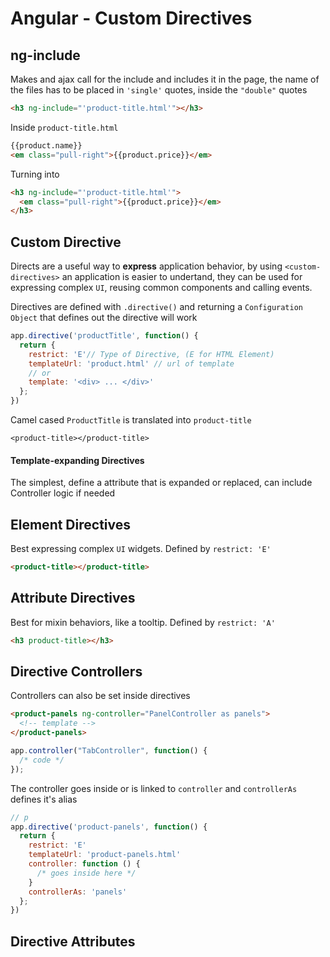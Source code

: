 # Angular - Custom Directives


## ng-include
Makes and ajax call for the include and includes it in the page, the name of the files has to be placed in `'single'` quotes, inside the `"double"` quotes
```html
<h3 ng-include="'product-title.html'"></h3>
```

Inside `product-title.html`
```html
{{product.name}}
<em class="pull-right">{{product.price}}</em>
```

Turning into
```html
<h3 ng-include="'product-title.html'">
  <em class="pull-right">{{product.price}}</em>
</h3>
```


## Custom Directive
Directs are a useful way to **express** application behavior, by using `<custom-directives>` an application is easier to undertand, they can be used for expressing complex `UI`, reusing common components and calling events.

Directives are defined with `.directive()` and returning a `Configuration Object` that defines out the directive will work
```js
app.directive('productTitle', function() {
  return {
    restrict: 'E'// Type of Directive, (E for HTML Element)
    templateUrl: 'product.html' // url of template
    // or
    template: '<div> ... </div>'
  };
})
```
Camel cased `ProductTitle` is translated into `product-title`
```
<product-title></product-title>
```

#### Template-expanding Directives
The simplest, define a attribute that is expanded or replaced, can include Controller logic if needed

## Element Directives
Best expressing complex `UI` widgets. Defined by `restrict: 'E'`
```html
<product-title></product-title>
```

## Attribute Directives
Best for mixin behaviors, like a tooltip. Defined by `restrict: 'A'`
```html
<h3 product-title></h3>
```


## Directive Controllers
Controllers can also be set inside directives

```html
<product-panels ng-controller="PanelController as panels">
  <!-- template -->
</product-panels>
```
```js
app.controller("TabController", function() {
  /* code */
});
```

The controller goes inside or is linked to `controller` and `controllerAs` defines it's alias
```js
// p
app.directive('product-panels', function() {
  return {
    restrict: 'E'
    templateUrl: 'product-panels.html'
    controller: function () {
      /* goes inside here */
    }
    controllerAs: 'panels'
  };
})
```

## Directive Attributes


```js

```
